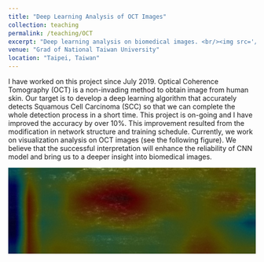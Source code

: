 ```yaml
---
title: "Deep Learning Analysis of OCT Images"
collection: teaching
permalink: /teaching/OCT
excerpt: "Deep learning analysis on biomedical images. <br/><img src='/images/OCT.jpg' width='600' >"
venue: "Grad of National Taiwan University"
location: "Taipei, Taiwan"
---
```


I have worked on this project since July 2019. Optical Coherence Tomography (OCT) is a non-invading method to obtain image from human skin. Our target is to develop a deep learning algorithm that accurately detects Squamous Cell Carcinoma (SCC) so that we can complete the whole detection process in a short time. This project is on-going and I have improved the accuracy by over 10%. This improvement resulted from the modification in network structure and training schedule. Currently, we work on visualization analysis on OCT images (see the following figure). We believe that the successful interpretation will enhance the reliability of CNN model and bring us to a deeper insight into biomedical images.

<img src='/images/OCT.jpg' width='600' >
